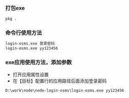 ### 打包exe
```bash
pkg .
```

### 命令行使用方法
```bash
login-osms.exe 登录密码
login-osms.exe yy123456
```

### exe应用使用方法，添加参数
* 打开应用属性设置
* 在【目标】配置行的应用路径后面添加登录密码
```bash
D:\work\node\node-login-osms\login-osms.exe yy123456
```